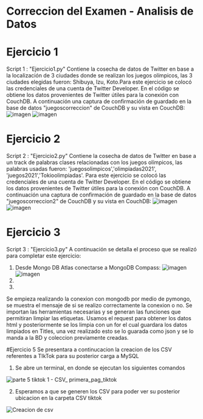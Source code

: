 # Correccion del Examen - Analisis de Datos

# Ejercicio 1
Script 1 : "Ejercicio1.py" Contiene la cosecha de datos de Twitter en base a la localización de 3 ciudades donde se realizan los juegos olímpicos, las 3 ciudades elegidas fueron: Shibuya, Izu, Koto.Para este ejercicio se colocó las credenciales de una cuenta de Twitter Developer. En el código se obtiene los datos provenientes de Twitter útiles para la conexión con CouchDB.
A continuación una captura de confirmación de guardado en la base de datos "juegoscorreccion" de CouchDB y su vista en CouchDB: 
![imagen](https://user-images.githubusercontent.com/58041267/131422008-be485f8e-fcd5-491b-ba31-51291e358769.png)
![imagen](https://user-images.githubusercontent.com/58041267/131423123-21de1608-d843-4684-b32c-13806e504246.png)

# Ejercicio 2
Script 2 : "Ejercicio2.py" Contiene la cosecha de datos de Twitter en base a un track de palabras clases relacionadas con los juegos olímpicos, las palabras usadas fueron: 'juegosolimpicos','olimpiadas2021', 'juegos2021','Tokioolimpiadas'. Para este ejercicio se colocó las credenciales de una cuenta de Twitter Developer. En el código se obtiene los datos provenientes de Twitter útiles para la conexión con CouchDB.
A continuación una captura de confirmación de guardado en la base de datos "juegoscorreccion2" de CouchDB y su vista en CouchDB:
![imagen](https://user-images.githubusercontent.com/58041267/131424071-46e93ca4-c943-4d02-a007-68e44004a938.png)
![imagen](https://user-images.githubusercontent.com/58041267/131424613-e1b11846-4a10-4eea-8deb-c5dfbecec373.png)


# Ejercicio 3
Script 3 : "Ejercicio3.py" A continuación se detalla el proceso que se realizó para completar este ejercicio:
1.  Desde Mongo DB Atlas conectarse a MongoDB Compass:
![imagen](https://user-images.githubusercontent.com/58041267/131428437-9706bc17-972a-41a0-ba2d-a378efb4cd7b.png)
![imagen](https://user-images.githubusercontent.com/58041267/131428772-25428b1f-6d27-469d-8ba4-43ae3dcd0274.png)
2. 
3.  
Se empieza realizando la conexion con mongodb por medio de pymongo, se muestra el mensaje de si se realizo correctamente la conexion o no. Se importan las herramientas necesarias y se generan las funciones que permitiran limpiar las etiquetas. Usamos el request para obtener los datos html y posteriormente se los limpia con un for el cual guardara los datos limpiados en Titles, una vez realizado esto se lo guarada como json y se lo manda a la BD y coleccion previamente creadas.

#Ejercicio 5
Se presentara  a continucacion la creacion de los CSV referentes a TIkTok para su posterior carga a MySQL
1. Se abre un terminal, en donde  se ejecutan los siguientes comandos

![parte 5 tiktok 1 - CSV_ primera_pag_tiktok](https://user-images.githubusercontent.com/65979995/131430748-a69f8a2b-ad83-4d08-8120-47b44df11b17.png)

2. Esperamos a que se generen los CSV para poder ver su posterior ubicacion en la carpeta CSV tiktok

![Creacion de csv](https://user-images.githubusercontent.com/65979995/131430914-ce52afe5-aac2-43b0-b2a2-737c78aeb671.PNG)



